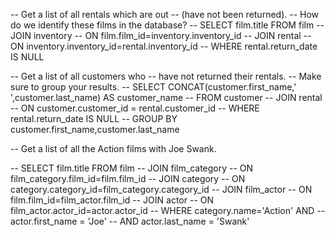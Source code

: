 -- Get a list of all rentals which are out 
-- (have not been returned). 
-- How do we identify these films in the database?
-- SELECT film.title FROM film
-- JOIN inventory
-- ON film.film_id=inventory.inventory_id
-- JOIN rental
-- ON inventory.inventory_id=rental.inventory_id
-- WHERE rental.return_date IS NULL

-- Get a list of all customers who 
-- have not returned their rentals. 
-- Make sure to group your results.
-- SELECT CONCAT(customer.first_name,' ',customer.last_name) AS customer_name
-- FROM customer
-- JOIN rental
-- ON customer.customer_id = rental.customer_id
-- WHERE rental.return_date IS NULL
-- GROUP BY customer.first_name,customer.last_name

-- Get a list of all the Action films with Joe Swank.

-- SELECT film.title FROM film
-- JOIN film_category
-- ON film_category.film_id=film.film_id
-- JOIN category
-- ON category.category_id=film_category.category_id
-- JOIN film_actor
-- ON film.film_id=film_actor.film_id
-- JOIN actor
-- ON film_actor.actor_id=actor.actor_id
-- WHERE category.name='Action' AND 
-- actor.first_name = 'Joe'
-- AND actor.last_name = 'Swank'

